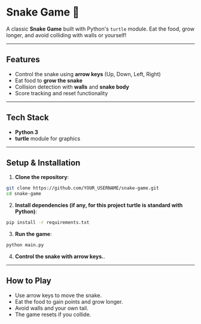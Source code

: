 # Snake Game 🐍

A classic **Snake Game** built with Python's `turtle` module. Eat the food, grow longer, and avoid colliding with walls or yourself!  

---

## Features

- Control the snake using **arrow keys** (Up, Down, Left, Right)  
- Eat food to **grow the snake**  
- Collision detection with **walls** and **snake body**  
- Score tracking and reset functionality  

---

## Tech Stack

- **Python 3**  
- **turtle** module for graphics  

---

## Setup & Installation

1. **Clone the repository**:

```bash
git clone https://github.com/YOUR_USERNAME/snake-game.git
cd snake-game
```

2. **Install dependencies (if any, for this project turtle is standard with Python)**:
```bash
pip install -r requirements.txt
```

3. **Run the game**:
```bash
python main.py
```

4. **Control the snake with arrow keys.**.

---

## How to Play

- Use arrow keys to move the snake.
- Eat the food to gain points and grow longer.
- Avoid walls and your own tail.
- The game resets if you collide.



